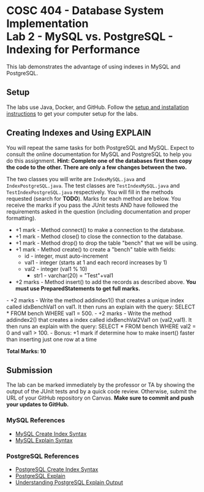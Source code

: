 # COSC 404 - Database System Implementation<br/>Lab 2 - MySQL vs. PostgreSQL - Indexing for Performance

This lab demonstrates the advantage of using indexes in MySQL and PostgreSQL.

## Setup

The labs use Java, Docker, and GitHub. Follow the [setup and installation instructions](https://github.com/rlawrenc/cosc_404/tree/main/labs/setup) to get your computer setup for the labs.

## Creating Indexes and Using EXPLAIN

You will repeat the same tasks for both PostgreSQL and MySQL.  Expect to consult the online documentation for MySQL and PostgreSQL to help you do this assignment. **Hint: Complete one of the databases first then copy the code to the other.  There are only a few changes between the two.**

The two classes you will write are `IndexMySQL.java` and `IndexPostgreSQL.java`.  The test classes are `TestIndexMySQL.java` and `TestIndexPostgreSQL.java` respectively.  You will fill in the methods requested (search for **TODO**).  Marks for each method are below.  You receive the marks if you pass the JUnit tests AND have followed the requirements asked in the question (including documentation and proper formatting).

- +1 mark - Method connect() to make a connection to the database.
- +1 mark - Method close() to close the connection to the database.
- +1 mark - Method drop() to drop the table "bench" that we will be using.
- +1 mark - Method create() to create a "bench" table with fields:
  - id - integer, must auto-increment
  - val1 - integer (starts at 1 and each record increases by 1) 
  - val2 - integer (val1 % 10)
	- str1 - varchar(20) = "Test"+val1
- +2 marks - Method insert() to add the records as described above.  <strong>You must use PreparedStatements to get full marks.</strong>
</li>
- +2 marks - Write the method addindex1() that creates a unique index called idxBenchVal1 on val1.  It then runs an explain with the query: SELECT * FROM bench WHERE val1 = 500.</li>
- +2 marks - Write the method addindex2() that creates a index called idxBenchVal2Val1 on (val2,val1).  It then runs an explain with the query: SELECT * FROM bench WHERE val2 = 0 and val1 > 100.
- Bonus: +1 mark if determine how to make insert() faster than inserting just one row at a time

**Total Marks: 10** 

## Submission

The lab can be marked immediately by the professor or TA by showing the output of the JUnit tests and by a quick code review.  Otherwise, submit the URL of your GitHub repository on Canvas. **Make sure to commit and push your updates to GitHub.**

### MySQL References

- [MySQL Create Index Syntax](https://dev.mysql.com/doc/refman/8.0/en/create-index.html)
- [MySQL Explain Syntax](https://dev.mysql.com/doc/refman/8.0/en/explain.html)

### PostgreSQL References

- [PostgreSQL Create Index Syntax](https://www.postgresql.org/docs/14/static/sql-createindex.html)
- [PostgreSQL Explain](https://www.postgresql.org/docs/14/static/using-explain.html)
- [Understanding PostgreSQL Explain Output](https://use-the-index-luke.com/sql/explain-plan/postgresql/operations)
